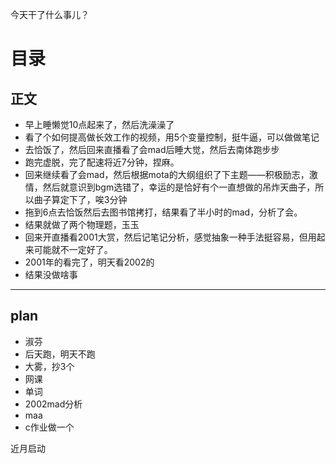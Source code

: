 今天干了什么事儿？

# 目录

## 正文
- 早上睡懒觉10点起来了，然后洗澡澡了
- 看了个如何提高做长效工作的视频，用5个变量控制，挺牛逼，可以做做笔记
- 去恰饭了，然后回来直播看了会mad后睡大觉，然后去南体跑步步
- 跑完虚脱，完了配速将近7分钟，捏麻。
- 回来继续看了会mad，然后根据mota的大纲组织了下主题——积极励志，激情，然后就意识到bgm选错了，幸运的是恰好有个一直想做的吊炸天曲子，所以曲子算定下了，唉3分钟
- 拖到6点去恰饭然后去图书馆拷打，结果看了半小时的mad，分析了会。
- 结果就做了两个物理题，玉玉
- 回来开直播看2001大赏，然后记笔记分析，感觉抽象一种手法挺容易，但用起来可能就不一定好了。
- 2001年的看完了，明天看2002的
- 结果没做啥事

---
## plan
- 淑芬
- 后天跑，明天不跑
- 大雾，抄3个
- 网课
- 单词
- 2002mad分析
- maa
- c作业做一个

近月启动